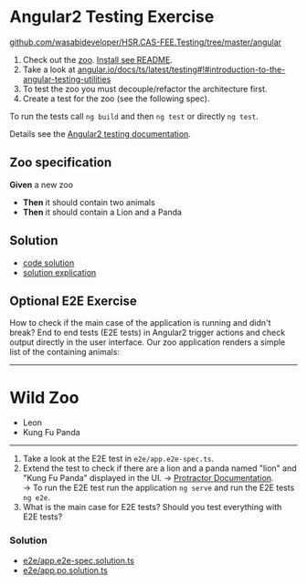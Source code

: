 # Angular2 Testing Exercise

[github.com/wasabideveloper/HSR.CAS-FEE.Testing/tree/master/angular](https://github.com/wasabideveloper/HSR.CAS-FEE.Testing/tree/master/angular)


1. Check out the [zoo](./src/app/zoo). [Install see README](./README.md).
2. Take a look at [angular.io/docs/ts/latest/testing#!#introduction-to-the-angular-testing-utilities](https://angular.io/docs/ts/latest/testing#!#introduction-to-the-angular-testing-utilities)
3. To test the zoo you must decouple/refactor the architecture first.
4. Create a test for the zoo (see the following spec).

To run the tests call `ng build` and then `ng test` or directly `ng test`.

Details see the [Angular2 testing documentation](https://angular.io/docs/ts/latest/testing/).


## Zoo specification

**Given** a new zoo
* **Then** it should contain two animals
* **Then** it should contain a Lion and a Panda


## Solution

* [code solution](./src/app/solution/)
* [solution explication](./src/app/solution/README.md)


## Optional E2E Exercise

How to check if the main case of the application is running and didn't break?
End to end tests (E2E tests) in Angular2 trigger actions and check output directly in the user interface.
Our zoo application renders a simple list of the containing animals:
<hr>
<h1>Wild Zoo</h1>
<ul>
    <li>Leon</li>
    <li>Kung Fu Panda</li>
</ul>
<hr>

1. Take a look at the E2E test in `e2e/app.e2e-spec.ts`.
2. Extend the test to check if there are a lion and a panda named "lion" and "Kung Fu Panda" displayed in the UI. -> [Protractor Documentation](http://www.protractortest.org/#/api).  
   -> To run the E2E test run the application `ng serve` and run the E2E tests `ng e2e`.
3. What is the main case for E2E tests? Should you test everything with E2E tests?

### Solution

* [e2e/app.e2e-spec.solution.ts](./e2e/app.e2e-spec.solution.ts)
* [e2e/app.po.solution.ts](./e2e/app.po.solution.ts)
